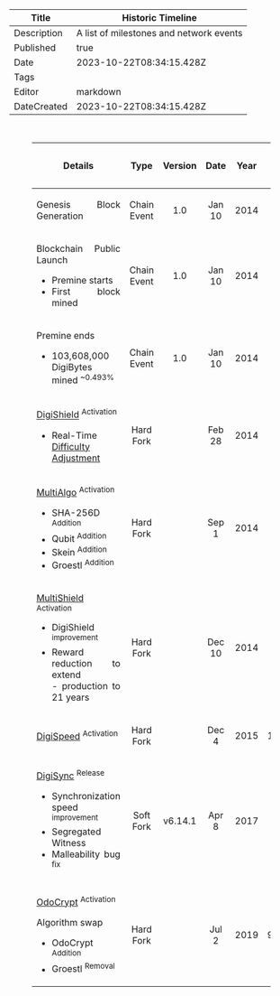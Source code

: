 | Title       | Historic Timeline           |
|-------------|-----------------------------|
| Description | A list of milestones and network events|
| Published   | true                        |
| Date        | 2023-10-22T08:34:15.428Z    |
| Tags        |                             |
| Editor      | markdown                    |
| DateCreated | 2023-10-22T08:34:15.428Z    |

<br>
<figure class="table">
  <table>
    <thead>
      <tr>
        <th>
          <p style="text-align:center;">Details</p>
        </th>
        <th>
          <p style="text-align:center;">Type</p>
        </th>
        <th>Version</th>
        <th>
          <p style="text-align:center;">Date</p>
        </th>
        <th>
          <p style="text-align:center;">Year</p>
        </th>
        <th>
          <p style="text-align:center;">Block Height #</p>
        </th>
        <th>
          <p style="text-align:center;">Timestamp (UTC)</p>
        </th>
      </tr>
    </thead>
    <tbody>
      <tr id="0">
        <td>
          <p style="text-align:justify;">Genesis Block Generation</p>
        </td>
        <td>
          <p style="text-align:center;">Chain Event</p>
        </td>
        <td>
          <p style="text-align:center;">1.0</p>
        </td>
        <td>
          <p style="text-align:center;">Jan 10</p>
        </td>
        <td>
          <p style="text-align:center;">2014</p>
        </td>
        <td>
          <p style="text-align:center;">0</p>
        </td>
        <td>
          <p style="text-align:center;">21:13:14</p>
        </td>
      </tr>
      <tr id="1">
        <td>
          <p style="text-align:justify;">Blockchain Public Launch</p>
          <ul>
            <li style="text-align:justify;">Premine starts</li>
            <li style="text-align:justify;">First block mined</li>
          </ul>
        </td>
        <td>
          <p style="text-align:center;">Chain Event</p>
        </td>
        <td>
          <p style="text-align:center;">1.0</p>
        </td>
        <td>
          <p style="text-align:center;">Jan 10</p>
        </td>
        <td>
          <p style="text-align:center;">2014</p>
        </td>
        <td>
          <p style="text-align:center;">1</p>
        </td>
        <td>
          <p style="text-align:center;">22:27:56</p>
        </td>
      </tr>
      <tr id="1439">
        <td>
          <p style="text-align:justify;">Premine ends</p>
          <ul>
            <li style="text-align:justify;">103,608,000 DigiBytes mined <sup>~0.493%</sup></li>
          </ul>
        </td>
        <td>
          <p style="text-align:center;">Chain Event</p>
        </td>
        <td>
          <p style="text-align:center;">1.0</p>
        </td>
        <td>
          <p style="text-align:center;">Jan 10</p>
        </td>
        <td>
          <p style="text-align:center;">2014</p>
        </td>
        <td>
          <p style="text-align:center;">1,439</p>
        </td>
        <td>
          <p style="text-align:center;">01:04:40</p>
        </td>
      </tr>
      <tr id="67200">
        <td>
          <p style="text-align:justify;"><a class="is-asset-link" href="../framework/terminology#digishield">DigiShield</a> <sup>Activation</sup></p>
          <ul>
            <li style="text-align:justify;">Real-Time <a class="is-asset-link" href="../framework/terminology#difficulty-adjustment">Difficulty Adjustment</a></li>
          </ul>
        </td>
        <td>
          <p style="text-align:center;">Hard Fork</p>
        </td>
        <td>
          <p style="text-align:center;">&nbsp;</p>
        </td>
        <td>
          <p style="text-align:center;">Feb 28</p>
        </td>
        <td>
          <p style="text-align:center;">2014</p>
        </td>
        <td>
          <p style="text-align:center;">67,200</p>
        </td>
        <td>
          <p style="text-align:center;">22:52:17</p>
        </td>
      </tr>
      <tr id="145000">
        <td>
          <p style="text-align:justify;"><a class="is-asset-link" href="../framework/terminology#multialgo">MultiAlgo</a> <sup>Activation</sup></p>
          <ul>
            <li style="text-align:justify;">SHA-256D <sup>Addition</sup></li>
            <li style="text-align:justify;">Qubit <sup>Addition</sup></li>
            <li style="text-align:justify;">Skein <sup>Addition</sup></li>
            <li style="text-align:justify;">Groestl <sup>Addition</sup></li>
          </ul>
        </td>
        <td>
          <p style="text-align:center;">Hard Fork</p>
        </td>
        <td>
          <p style="text-align:center;">&nbsp;</p>
        </td>
        <td>
          <p style="text-align:center;">Sep 1</p>
        </td>
        <td>
          <p style="text-align:center;">2014</p>
        </td>
        <td>
          <p style="text-align:center;">145,000</p>
        </td>
        <td>
          <p style="text-align:center;">18:32:42</p>
        </td>
      </tr>
      <tr id="400000">
        <td>
          <p style="text-align:justify;"><a class="is-asset-link" href="../framework/terminology#multishield">MultiShield</a> <sup>Activation</sup></p>
          <ul>
            <li style="text-align:justify;">DigiShield <sup>improvement</sup></li>
            <li style="text-align:justify;">Reward reduction to extend<br>- production to 21 years</li>
          </ul>
        </td>
        <td>
          <p style="text-align:center;">Hard Fork</p>
        </td>
        <td>
          <p style="text-align:center;">&nbsp;</p>
        </td>
        <td>
          <p style="text-align:center;">Dec 10</p>
        </td>
        <td>
          <p style="text-align:center;">2014</p>
        </td>
        <td>
          <p style="text-align:center;">400,000</p>
        </td>
        <td>
          <p style="text-align:center;">16:51:45</p>
        </td>
      </tr>
      <tr id="1430000">
        <td>
          <p style="text-align:justify;"><a class="is-asset-link" href="../framework/terminology#digispeed">DigiSpeed</a> <sup>Activation</sup></p>
        </td>
        <td>
          <p style="text-align:center;">Hard Fork</p>
        </td>
        <td>
          <p style="text-align:center;">&nbsp;</p>
        </td>
        <td>
          <p style="text-align:center;">Dec 4</p>
        </td>
        <td>
          <p style="text-align:center;">2015</p>
        </td>
        <td>
          <p style="text-align:center;">1,430,000</p>
        </td>
        <td>
          <p style="text-align:center;">13:35:44</p>
        </td>
      </tr>
      <tr id="digisync-implementation">
        <td>
          <p style="text-align:justify;"><a class="is-asset-link" href="../framework/terminology#digisync">DigiSync</a> <sup>Release</sup></p>
          <ul>
            <li style="text-align:justify;">Synchronization speed <sup>improvement</sup></li>
            <li style="text-align:justify;">Segregated Witness</li>
            <li style="text-align:justify;">Malleability bug <sup>fix</sup></li>
          </ul>
        </td>
        <td>
          <p style="text-align:center;">Soft Fork</p>
        </td>
        <td>
          <p style="text-align:center;">v6.14.1</p>
        </td>
        <td>
          <p style="text-align:center;">Apr 8</p>
        </td>
        <td>
          <p style="text-align:center;">2017</p>
        </td>
        <td>
          <p style="text-align:center;">N/A</p>
        </td>
        <td>
          <p style="text-align:center;">N/A</p>
        </td>
      </tr>
      <tr id="9112320">
        <td>
          <p style="text-align:justify;"><a class="is-asset-link" href="../framework/terminology#odocrypt">OdoCrypt</a> <sup>Activation</sup></p>
          <p style="text-align:justify;">Algorithm swap</p>
          <ul>
            <li>OdoCrypt <sup>Addition</sup></li>
            <li>Groestl <sup>Removal</sup></li>
          </ul>
        </td>
        <td>
          <p style="text-align:center;">Hard Fork</p>
        </td>
        <td>
          <p style="text-align:center;">&nbsp;</p>
        </td>
        <td>
          <p style="text-align:center;">Jul 2</p>
        </td>
        <td>
          <p style="text-align:center;">2019</p>
        </td>
        <td>
          <p style="text-align:center;">9,112,320</p>
        </td>
        <td>
          <p style="text-align:center;">01:00:22</p>
        </td>
      </tr>
    </tbody>
  </table>
</figure>